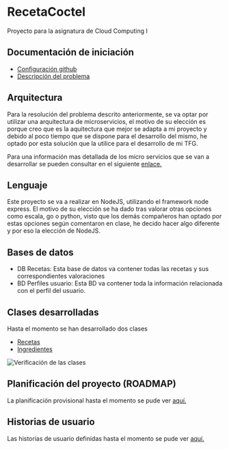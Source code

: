 # RecetaCoctel

Proyecto para la asignatura de Cloud Computing I 

## Documentación de iniciación

- [Configuración github](https://github.com/cr13/RecetaCoctel/blob/main/doc/doc_H0.md)
- [Descripción del problema](https://github.com/cr13/RecetaCoctel/blob/main/doc/desc_prob.md)

## Arquitectura

Para la resolución del problema descrito anteriormente, se va optar por utilizar una arquitectura de microservicios, el motivo de su elección es porque creo que es la aquitectura que mejor se adapta a mi proyecto y debido al poco tiempo que se dispone para el desarrollo del mismo, he optado por esta solución que la utilice para el desarrollo de mi TFG.

Para una información mas detallada de los micro servicios que se van a desarrollar se pueden consultar en el siguiente [enlace.](https://cr13.github.io/RecetaCoctel/)

## Lenguaje

Este proyecto se va a realizar en NodeJS, utilizando el framework node express. El motivo de su elección se ha dado tras valorar otras opciones como escala, go o python, visto que los demás compañeros han optado por estas opciones según comentaron en clase, he decido hacer algo diferente y por eso la elección de NodeJS.

## Bases de datos

- DB Recetas: Esta base de datos va contener todas las recetas y sus correspondientes valoraciones
- BD Perfiles usuario: Esta BD va contener toda la información relacionada con el perfil del usuario.

## Clases desarrolladas

Hasta el momento se han desarrollado dos clases 

- [Recetas](https://github.com/cr13/RecetaCoctel/blob/main/src/Recetas.js)
- [Ingredientes](https://github.com/cr13/RecetaCoctel/blob/main/src/Ingredientes.js)

![Verificación de las clases](https://github.com/cr13/RecetaCoctel/tree/main/doc/img/h1/verificacionclases.png)


## Planificación del proyecto (ROADMAP)

La planificación provisional hasta el momento se pude ver [aquí.](https://cr13.github.io/RecetaCoctel/Roadmap.html)

## Historias de usuario

Las historias de usuario definidas hasta el momento se pude ver [aquí.](https://cr13.github.io/RecetaCoctel/hu.html)

